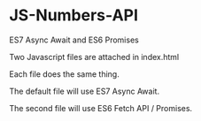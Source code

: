 # JS-Numbers-API
ES7 Async Await and ES6 Promises

Two Javascript files are attached in index.html

Each file does the same thing. 

The default file will use ES7 Async Await.

The second file will use ES6 Fetch API / Promises.

